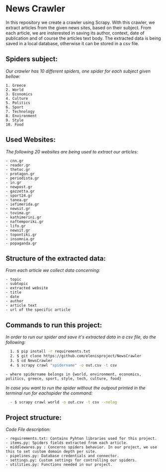 # News Crawler

In this repository we create a crawler using Scrapy. With this crawler, we extract articles from the given news sites, based on their subject. From each article, we are insterested in saving its author, context, date of publication and of course the articles text body. The extracted data is being saved in a local database, otherwise it can be stored in a csv file.

## Spiders subject:

_Our crawler has 10 different spiders, one spider for each subject given bellow:_

    1. Greece
    2. World
    3. Economics
    4. Culture
    5. Politics
    6. Sport
    7. Technology
    8. Environment
    9. Style
    10. Food
    
## Used Websites:

_The following 20 websites are being used to extract our articles:_

    - cnn.gr
    - reader.gr
    - thetoc.gr
    - protagon.gr
    - periodista.gr
    - in.gr
    - newpost.gr
    - gazzetta.gr
    - sport24.gr
    - tanea.gr
    - iefimerida.gr
    - newsit.gr
    - tovima.gr
    - kathimerini.gr
    - naftemporiki.gr
    - lifo.gr
    - newsit.gr
    - topontiki.gr
    - insomnia.gr
    - popaganda.gr

## Structure of the extracted data:

_From each article we collect data concerning:_

    - topic
    - subtopic
    - extracted website
    - title
    - date
    - author
    - article text
    - url of the specific article

## Commands to run this project:

_In order to run our spider and save it's extracted data in a csv file, do the following:_

```bash
  1. $ pip install -r requirements.txt
  2. $ git clone https://github.com/elenisproject/NewsCrawler 
  3. $ cd NewsCrawler
  4. $ scrapy crawl "spidername" -o out.csv -t csv
```

    - where spidername belongs in {world, environment, economics, politics, greece, sport, style, tech, culture, food}

*In case you want to run the spider without the outpout printed in the terminal run for eachspider the command:*

```bash
  - $ scrapy crawl world -o out.csv -t csv --nolog
```

## Project structure:

_Code File description:_

    - reguirements.txt: Contains Pyhton libraries used for this project.
    - items.py: Spiders fields extracted from each article.
    - middlewares.py : Concerns spiders behavior. In our project, we use this to set custom domain depth per site.
    - pipelines.py: Database credentials and connector.
    - settings.py: Custom settings for controlling our spiders.
    - utilities.py: Functions needed in our project.
